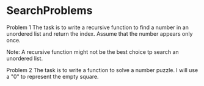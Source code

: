 # SearchProblems

Problem 1
The task is to write a recursive function to find a number in an unordered list and return the index. 
Assume that the number appears only once.

Note: A recursive function might not be the best choice tp search an unordered list. 

Problem 2
The task is to write a function to solve a number puzzle. 
I will use a "0" to represent the empty square.
